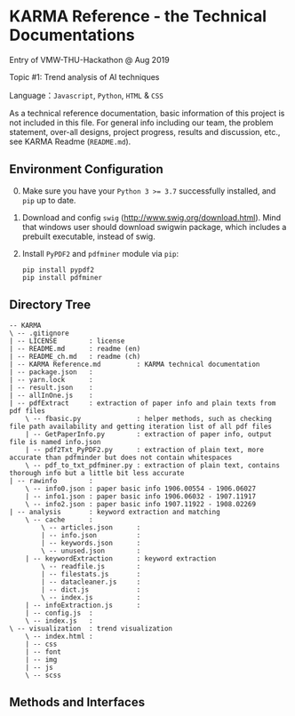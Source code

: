 # KARMA Reference - the Technical Documentations

Entry of VMW-THU-Hackathon @ Aug 2019

Topic #1: Trend analysis of AI techniques

Language：`Javascript`, `Python`, `HTML` & `CSS`

As a technical reference documentation, basic information of this project is not included in this file. For general info including our team, the problem statement, over-all designs, project progress, results and discussion, etc., see KARMA Readme (`README.md`). 

## Environment Configuration 

0. Make sure you have your `Python 3 >= 3.7` successfully installed, and `pip` up to date.

1. Download and config `swig` (http://www.swig.org/download.html). Mind that windows user should download swigwin package, which includes a prebuilt executable, instead of swig.

2. Install `PyPDF2` and `pdfminer` module via `pip`:
    ```
    pip install pypdf2
    pip install pdfminer
    ```

## Directory Tree
```
-- KARMA
\ -- .gitignore
| -- LICENSE        : license
| -- README.md      : readme (en)
| -- README_ch.md   : readme (ch)
| -- KARMA Reference.md         : KARMA technical documentation
| -- package.json   :
| -- yarn.lock      :
| -- result.json    :
| -- allInOne.js    :
| -- pdfExtract     : extraction of paper info and plain texts from pdf files
    \ -- fbasic.py              : helper methods, such as checking file path availability and getting iteration list of all pdf files
    | -- GetPaperInfo.py        : extraction of paper info, output file is named info.json
    | -- pdf2Txt_PyPDF2.py      : extraction of plain text, more accurate than pdfminder but does not contain whitespaces
    \ -- pdf_to_txt_pdfminer.py : extraction of plain text, contains thorough info but a little bit less accurate
| -- rawinfo        :
    \ -- info0.json : paper basic info 1906.00554 - 1906.06027
    | -- info1.json : paper basic info 1906.06032 - 1907.11917 
    \ -- info2.json : paper basic info 1907.11922 - 1908.02269
| -- analysis       : keyword extraction and matching
    \ -- cache      :
        \ -- articles.json      :
        | -- info.json          :
        | -- keywords.json      :
        \ -- unused.json        :
    | -- keywordExtraction      : keyword extraction
        \ -- readfile.js        :
        | -- filestats.js       :
        | -- datacleaner.js     :
        | -- dict.js            :
        \ -- index.js           :
    | -- infoExtraction.js      :
    | -- config.js  :
    \ -- index.js   :
\ -- visualization  : trend visualization
    \ -- index.html :
    | -- css
    | -- font
    | -- img
    | -- js
    \ -- scss
```

## Methods and Interfaces